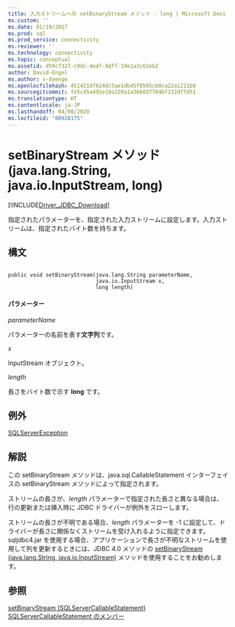 ```yaml
---
title: 入力ストリームへの setBinaryStream メソッド - long | Microsoft Docs
ms.custom: ''
ms.date: 01/19/2017
ms.prod: sql
ms.prod_service: connectivity
ms.reviewer: ''
ms.technology: connectivity
ms.topic: conceptual
ms.assetid: d59c7327-c9dc-4e4f-9dff-19e1a3c62eb2
author: David-Engel
ms.author: v-daenge
ms.openlocfilehash: 451421df624dc5ae1db45f8505cb8ca22a1211b0
ms.sourcegitcommit: fe5c45a492e19a320a1a36b037704bf132dffd51
ms.translationtype: HT
ms.contentlocale: ja-JP
ms.lasthandoff: 04/08/2020
ms.locfileid: "80928175"
---
```

# <a name="setbinarystream-method-javalangstring-javaioinputstream-long"></a>setBinaryStream メソッド (java.lang.String, java.io.InputStream, long)
[!INCLUDE[Driver_JDBC_Download](../../../includes/driver_jdbc_download.md)]

  指定されたパラメーターを、指定された入力ストリームに設定します。入力ストリームは、指定されたバイト数を持ちます。  
  
## <a name="syntax"></a>構文  
  
```  
  
public void setBinaryStream(java.lang.String parameterName,  
                            java.io.InputStream x,  
                            long length)  
```  
  
#### <a name="parameters"></a>パラメーター  
 *parameterName*  
  
 パラメーターの名前を表す**文字列**です。  
  
 *x*  
  
 InputStream オブジェクト。  
  
 *length*  
  
 長さをバイト数で示す **long** です。  
  
## <a name="exceptions"></a>例外  
 [SQLServerException](../../../connect/jdbc/reference/sqlserverexception-class.md)  
  
## <a name="remarks"></a>解説  
 この setBinaryStream メソッドは、java.sql.CallableStatement インターフェイスの setBinaryStream メソッドによって指定されます。  
  
 ストリームの長さが、*length* パラメーターで指定された長さと異なる場合は、行の更新または挿入時に JDBC ドライバーが例外をスローします。  
  
 ストリームの長さが不明である場合、*length* パラメーターを -1 に設定して、ドライバーが長さに関係なくストリームを受け入れるように指定できます。 sqljdbc4.jar を使用する場合、アプリケーションで長さが不明なストリームを使用して列を更新するときには、JDBC 4.0 メソッドの [setBinaryStream (java.lang.String, java.io.InputStream)](../../../connect/jdbc/reference/setbinarystream-method-java-lang-string-java-io-inputstream.md) メソッドを使用することをお勧めします。  
  
## <a name="see-also"></a>参照  
 [setBinaryStream &#40;SQLServerCallableStatement&#41;](../../../connect/jdbc/reference/setbinarystream-sqlservercallablestatement.md)   
 [SQLServerCallableStatement のメンバー](../../../connect/jdbc/reference/sqlservercallablestatement-members.md)  
  
  
